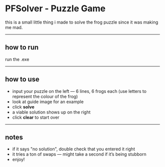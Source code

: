 # PFSolver - Puzzle Game

this is a small little thing i made to solve the frog puzzle since it was making me mad.

---

## how to run

run the .exe

---

## how to use

- input your puzzle on the left — 6 lines, 6 frogs each (use letters to represent the colour of the frog)
- look at guide image for an example
- click **solve**
- a viable solution shows up on the right
- click **clear** to start over

---

## notes

- if it says "no solution", double check that you entered it right
- it tries a ton of swaps — might take a second if it’s being stubborn
- enjoy!
